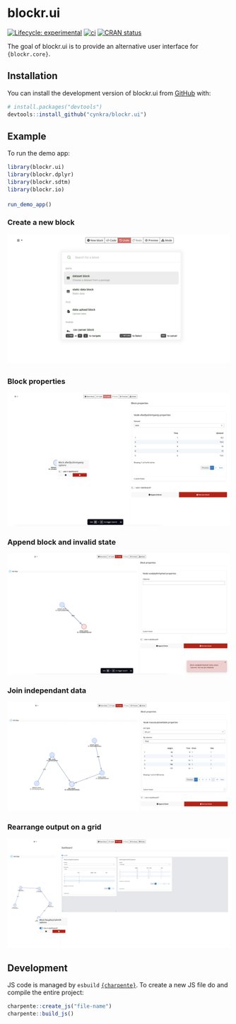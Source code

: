 
<!-- README.md is generated from README.Rmd. Please edit that file -->

# blockr.ui

<!-- badges: start -->

[![Lifecycle:
experimental](https://img.shields.io/badge/lifecycle-experimental-orange.svg)](https://lifecycle.r-lib.org/articles/stages.html#experimental)
[![ci](https://github.com/cynkra/blockr.ui/actions/workflows/ci.yml/badge.svg)](https://github.com/cynkra/blockr.ui/actions/workflows/ci.yml)
[![CRAN
status](https://www.r-pkg.org/badges/version/blockr.ui)](https://CRAN.R-project.org/package=blockr.ui)
<!-- badges: end -->

The goal of blockr.ui is to provide an alternative user interface for
`{blockr.core}`.

## Installation

You can install the development version of blockr.ui from
[GitHub](https://github.com/) with:

``` r
# install.packages("devtools")
devtools::install_github("cynkra/blockr.ui")
```

## Example

To run the demo app:

``` r
library(blockr.ui)
library(blockr.dplyr)
library(blockr.sdtm)
library(blockr.io)

run_demo_app()
```

### Create a new block

![](./man/figures/blockr-new.png)

### Block properties

![](./man/figures/blockr-properties.png)

### Append block and invalid state

![](./man/figures/blockr-invalid.png)

### Join independant data

![](./man/figures/blockr-join.png)

### Rearrange output on a grid

![](./man/figures/blockr-dashboard.png)

## Development

JS code is managed by `esbuild`
[`{charpente}`](https://github.com/RinteRface/charpente?tab=readme-ov-file#using-esbuild-and-mocha).
To create a new JS file do and compile the entire project:

``` r
charpente::create_js("file-name")
charpente::build_js()
```
